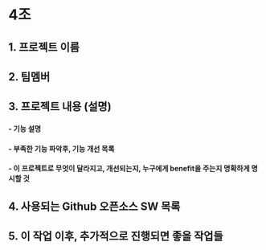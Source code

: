 # 4조
<H2>1. 프로젝트 이름</H2>

<H2>2. 팀멤버</H2>

<H2>3. 프로젝트 내용 (설명)</H2>

<H4>- 기능 설명</H4>
<H4>- 부족한 기능 파악후, 기능 개선 목록</H4>
<H4>- 이 프로젝트로 무엇이 달라지고, 개선되는지, 누구에게 benefit을 주는지 명확하게 명시할 것</H4>

<H2>4. 사용되는 Github 오픈소스 SW 목록</H2>

<H2>5. 이 작업 이후, 추가적으로 진행되면 좋을 작업들</H2>